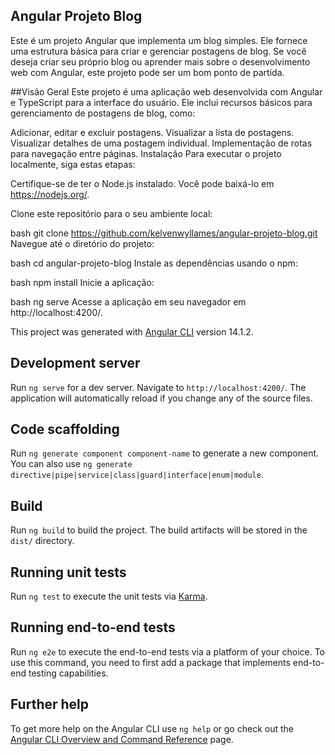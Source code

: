 ## Angular Projeto Blog
Este é um projeto Angular que implementa um blog simples. Ele fornece uma estrutura básica para criar e gerenciar postagens de blog. Se você deseja criar seu próprio blog ou aprender mais sobre o desenvolvimento web com Angular, este projeto pode ser um bom ponto de partida.

##Visão Geral
Este projeto é uma aplicação web desenvolvida com Angular e TypeScript para a interface do usuário. Ele inclui recursos básicos para gerenciamento de postagens de blog, como:

Adicionar, editar e excluir postagens.
Visualizar a lista de postagens.
Visualizar detalhes de uma postagem individual.
Implementação de rotas para navegação entre páginas.
Instalação
Para executar o projeto localmente, siga estas etapas:

Certifique-se de ter o Node.js instalado. Você pode baixá-lo em https://nodejs.org/.

Clone este repositório para o seu ambiente local:

bash
git clone https://github.com/kelvenwyllames/angular-projeto-blog.git
Navegue até o diretório do projeto:

bash
cd angular-projeto-blog
Instale as dependências usando o npm:

bash
npm install
Inicie a aplicação:

bash
ng serve
Acesse a aplicação em seu navegador em http://localhost:4200/.




This project was generated with [Angular CLI](https://github.com/angular/angular-cli) version 14.1.2.

## Development server

Run `ng serve` for a dev server. Navigate to `http://localhost:4200/`. The application will automatically reload if you change any of the source files.

## Code scaffolding

Run `ng generate component component-name` to generate a new component. You can also use `ng generate directive|pipe|service|class|guard|interface|enum|module`.

## Build

Run `ng build` to build the project. The build artifacts will be stored in the `dist/` directory.

## Running unit tests

Run `ng test` to execute the unit tests via [Karma](https://karma-runner.github.io).

## Running end-to-end tests

Run `ng e2e` to execute the end-to-end tests via a platform of your choice. To use this command, you need to first add a package that implements end-to-end testing capabilities.

## Further help

To get more help on the Angular CLI use `ng help` or go check out the [Angular CLI Overview and Command Reference](https://angular.io/cli) page.
